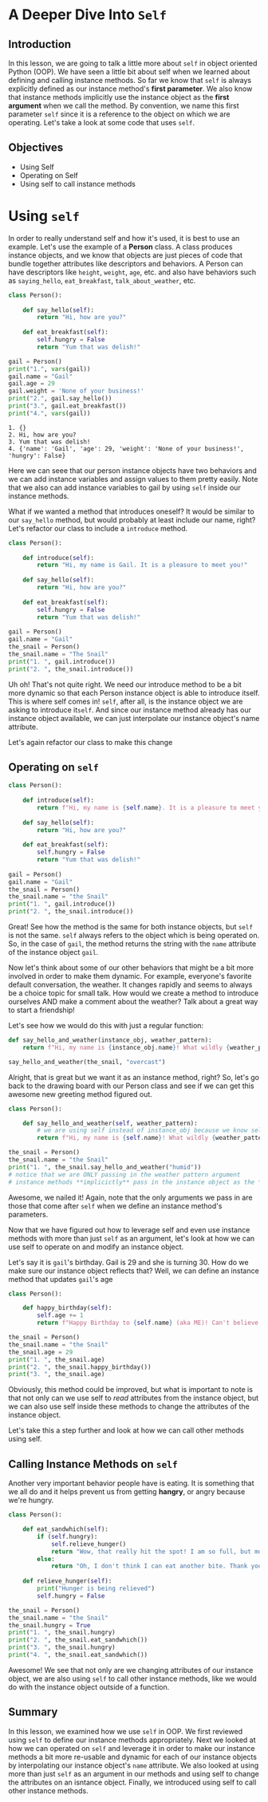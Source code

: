 
# A Deeper Dive Into `Self`

## Introduction
In this lesson, we are going to talk a little more about `self` in object oriented Python (OOP). We have seen a little bit about self when we learned about defining and calling instance methods. So far we know that `self` is always explicitly defined as our instance method's **first parameter**. We also know that instance methods implicitly use the instance object as the **first argument** when we call the method. By convention, we name this first parameter `self` since it is a reference to the object on which we are operating. Let's take a look at some code that uses `self`.

## Objectives
* Using Self
* Operating on Self
* Using self to call instance methods

# Using `self`

In order to really understand self and how it's used, it is best to use an example. Let's use the example of a **Person** class. A class produces instance objects, and we know that objects are just pieces of code that bundle together attributes like descriptors and behaviors. A Person can have descriptors like `height`, `weight`, `age`, etc. and also have behaviors such as `saying_hello`, `eat_breakfast`, `talk_about_weather`, etc. 


```python
class Person():
    
    def say_hello(self):
        return "Hi, how are you?"
        
    def eat_breakfast(self):
        self.hungry = False
        return "Yum that was delish!"

gail = Person()
print("1.", vars(gail))
gail.name = "Gail"
gail.age = 29
gail.weight = 'None of your business!'
print("2.", gail.say_hello())
print("3.", gail.eat_breakfast())
print("4.", vars(gail))
```

    1. {}
    2. Hi, how are you?
    3. Yum that was delish!
    4. {'name': 'Gail', 'age': 29, 'weight': 'None of your business!', 'hungry': False}


Here we can seee that our person instance objects have two behaviors and we can add instance variables and assign values to them pretty easily. Note that we also can add instance variables to gail by using `self` inside our instance methods.

What if we wanted a method that introduces oneself? It would be similar to our `say_hello` method, but would probably at least include our name, right? Let's refactor our class to include a `introduce` method.


```python
class Person():
    
    def introduce(self):
        return "Hi, my name is Gail. It is a pleasure to meet you!"
    
    def say_hello(self):
        return "Hi, how are you?"
        
    def eat_breakfast(self):
        self.hungry = False
        return "Yum that was delish!"
        
gail = Person()
gail.name = "Gail"
the_snail = Person()
the_snail.name = "The Snail"
print("1. ", gail.introduce())
print("2. ", the_snail.introduce())
```

Uh oh! That's not quite right. We need our introduce method to be a bit more dynamic so that each Person instance object is able to introduce itself. This is where self comes in! `self`, after all, is the instance object we are asking to introduce it`self`. And since our instance method already has our instance object available, we can just interpolate our instance object's name attribute. 

Let's again refactor our class to make this change

## Operating on `self`


```python
class Person():
    
    def introduce(self):
        return f"Hi, my name is {self.name}. It is a pleasure to meet you!"
    
    def say_hello(self):
        return "Hi, how are you?"
        
    def eat_breakfast(self):
        self.hungry = False
        return "Yum that was delish!"
        
gail = Person()
gail.name = "Gail"
the_snail = Person()
the_snail.name = "the Snail"
print("1. ", gail.introduce())
print("2. ", the_snail.introduce())
```

Great! See how the method is the same for both instance objects, but `self` is not the same. `self` always refers to the object which is being operated on. So, in the case of `gail`, the method returns the string with the `name` attribute of the instance object `gail`. 

Now let's think about some of our other behaviors that might be a bit more involved in order to make them dynamic. For example, everyone's favorite default conversation, the weather. It changes rapidly and seems to always be a choice topic for small talk. How would we create a method to introduce ourselves AND make a comment about the weather? Talk about a great way to start a friendship!

Let's see how we would do this with just a regular function:


```python
def say_hello_and_weather(instance_obj, weather_pattern):
    return f"Hi, my name is {instance_obj.name}! What wildly {weather_pattern} weather we're having, right?!"

say_hello_and_weather(the_snail, "overcast")
```

Alright, that is great but we want it as an instance method, right? So, let's go back to the drawing board with our Person class and see if we can get this awesome new greeting method figured out.


```python
class Person():

    def say_hello_and_weather(self, weather_pattern):
        # we are using self instead of instance_obj because we know self represents the instance object
        return f"Hi, my name is {self.name}! What wildly {weather_pattern} weather we're having, right?!"

the_snail = Person()
the_snail.name = "the Snail"
print("1. ", the_snail.say_hello_and_weather("humid"))
# notice that we are ONLY passing in the weather pattern argument
# instance methods **implicictly** pass in the instance object as the **first** argument
```

Awesome, we nailed it! Again, note that the only arguments we pass in are those that come after `self` when we define an instance method's parameters.

Now that we have figured out how to leverage self and even use instance methods with more than just `self` as an argument, let's look at how we can use self to operate on and modify an instance object.

Let's say it is `gail`'s birthday. Gail is 29 and she is turning 30. How do we make sure our instance object reflects that? Well, we can define an instance method that updates `gail`'s age


```python
class Person():

    def happy_birthday(self):
        self.age += 1
        return f"Happy Birthday to {self.name} (aka ME)! Can't believe I'm {self.age}?!"

the_snail = Person()
the_snail.name = "the Snail"
the_snail.age = 29
print("1. ", the_snail.age)
print("2. ", the_snail.happy_birthday())
print("3. ", the_snail.age)
```

Obviously, this method could be improved, but what is important to note is that not only can we use self to *read* attributes from the instance object, but we can also use self inside these methods to change the attributes of the instance object. 

Let's take this a step further and look at how we can call other methods using self. 

## Calling Instance Methods on `self`

Another very important behavior people have is eating. It is something that we all do and it helps prevent us from getting **hangry**, or angry because we're hungry.


```python
class Person():

    def eat_sandwhich(self):
        if (self.hungry):
            self.relieve_hunger()
            return "Wow, that really hit the spot! I am so full, but more importantly, I'm not hangry anymore!"
        else:
            return "Oh, I don't think I can eat another bite. Thank you, though!"
    
    def relieve_hunger(self):
        print("Hunger is being relieved")
        self.hungry = False

the_snail = Person()
the_snail.name = "the Snail"
the_snail.hungry = True
print("1. ", the_snail.hungry)
print("2. ", the_snail.eat_sandwhich())
print("3. ", the_snail.hungry)
print("4. ", the_snail.eat_sandwhich())
```

Awesome! We see that not only are we changing attributes of our instance object, we are also using `self` to call other instance methods, like we would do with the instance object outside of a function. 

## Summary

In this lesson, we examined how we use `self` in OOP. We first reviewed using `self` to define our instance methods appropriately. Next we looked at how we can operated on `self` and leverage it in order to make our instance methods a bit more re-usable and dynamic for each of our instance objects by interpolating our instance object's `name` attribute. We also looked at using more than just `self` as an argument in our methods and using self to change the attributes on an isntance object. Finally, we introduced using self to call other instance methods.
